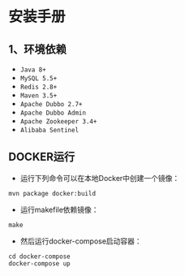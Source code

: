 # 安装手册

## 1、环境依赖

- `Java 8+`
- `MySQL 5.5+`
- `Redis 2.8+`
- `Maven 3.5+`
- `Apache Dubbo 2.7+`
- `Apache Dubbo Admin`
- `Apache Zookeeper 3.4+`
- `Alibaba Sentinel`

## DOCKER运行
- 运行下列命令可以在本地Docker中创建一个镜像：
```shell script
mvn package docker:build
```
- 运行makefile依赖镜像：
```shell script
make
```
- 然后运行docker-compose启动容器：
```shell script
cd docker-compose
docker-compose up
```